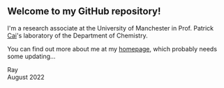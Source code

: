 ## Welcome to my GitHub repository!

I'm a research associate at the University of Manchester in Prof. Patrick [Cai](http://www.cailab.org/)'s laboratory of the Department of Chemistry.

You can find out more about me at my [homepage](http://www.rwanwork.info/), which probably needs some updating...

Ray<br />
August 2022


<!--
**rwanwork/rwanwork** is a ✨ _special_ ✨ repository because its `README.md` (this file) appears on your GitHub profile.

Here are some ideas to get you started:

- 🔭 I’m currently working on ...
- 🌱 I’m currently learning ...
- 👯 I’m looking to collaborate on ...
- 🤔 I’m looking for help with ...
- 💬 Ask me about ...
- 📫 How to reach me: ...
- 😄 Pronouns: ...
- ⚡ Fun fact: ...
-->
